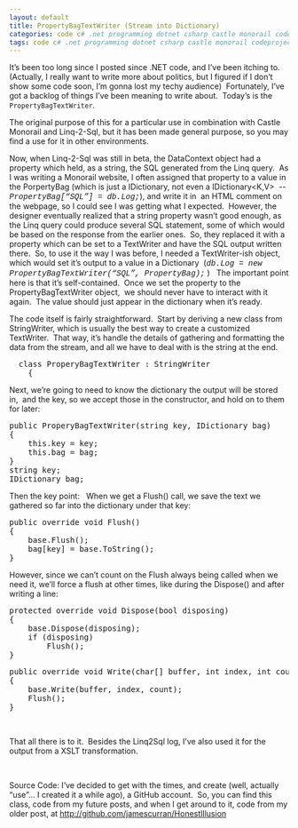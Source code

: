 ```yaml
---
layout: default
title: PropertyBagTextWriter (Stream into Dictionary)
categories: code c# .net programming dotnet csharp castle monorail codeproject
tags: code c# .net programming dotnet csharp castle monorail codeproject
---
```


  It’s been too long since I posted since .NET code, and I’ve been itching to.  (Actually, I really want to write more about politics, but I figured if I don’t show some code soon, I’m gonna lost my techy audience)  Fortunately, I’ve got a backlog of things I’ve been meaning to write about.  Today’s is the `PropertyBagTextWriter`.
  
  The original purpose of this for a particular use in combination with Castle Monorail and Linq-2-Sql, but it has been made general purpose, so you may find a use for it in other environments. 
  
  Now, when Linq-2-Sql was still in beta, the DataContext object had a property which held, as a string, the SQL generated from the Linq query.  As I was writing a Monorail website, I often assigned that property to a value in the PorpertyBag (which is just a IDictionary, not even a IDictionary&lt;K,V&gt;  -- <font face="Courier New"><i>PropertyBag[“SQL”] = db.Log;</i></font>), and write it in  an HTML comment on the webpage, so I could see I was getting what I expected.  However, the designer eventually realized that a string property wasn’t good enough, as the Linq query could produce several SQL statement, some of which would be based on the response from the earlier ones.  So, they replaced it with a property which can be set to a TextWriter and have the SQL output written there.  So, to use it the way I was before, I needed a TextWriter-ish object, which would set it’s output to a value in a Dictionary  (<font face="Courier New"><i>db.Log = new PropertyBagTextWriter(“SQL”, PropertyBag);</i></font> )   The important point here is that it’s self-contained.  Once we set the property to the PropertyBagTextWriter object,  we should never have to interact with it again.  The value should just appear in the dictionary when it’s ready.</p>  <p>The code itself is fairly straightforward.  Start by deriving a new class from StringWriter, which is usually the best way to create a customized TextWriter.  That way, it’s handle the details of gathering and formatting the data from the stream, and all we have to deal with is the string at the end.

  <pre class="csharpcode">
  <span class="kwrd">class</span> ProperyBagTextWriter : StringWriter
    {</pre>

<p>Next, we’re going to need to know the dictionary the output will be stored in,  and the key, so we accept those in the constructor, and hold on to them for later:</p>

<pre class="csharpcode"><span class="kwrd">public</span> ProperyBagTextWriter(<span class="kwrd">string</span> key, IDictionary bag)
{
    <span class="kwrd">this</span>.key = key;
    <span class="kwrd">this</span>.bag = bag;
}
<span class="kwrd">string</span> key;
IDictionary bag;</pre>

<p>Then the key point:   When we get a Flush() call, we save the text we gathered so far into the dictionary under that key:</p>

<pre class="csharpcode"><span class="kwrd">public</span> <span class="kwrd">override</span> <span class="kwrd">void</span> Flush()
{
    <span class="kwrd">base</span>.Flush();
    bag[key] = <span class="kwrd">base</span>.ToString();
}</pre>

<p>However, since we can’t count on the Flush always being called when we need it, we’ll force a flush at other times, like during the Dispose() and after writing a line:</p>

<pre class="csharpcode"><span class="kwrd">protected</span> <span class="kwrd">override</span> <span class="kwrd">void</span> Dispose(<span class="kwrd">bool</span> disposing)
{
    <span class="kwrd">base</span>.Dispose(disposing);
    <span class="kwrd">if</span> (disposing)
        Flush();
}</pre>

<pre class="csharpcode"><span class="kwrd">public</span> <span class="kwrd">override</span> <span class="kwrd">void</span> Write(<span class="kwrd">char</span>[] buffer, <span class="kwrd">int</span> index, <span class="kwrd">int</span> count)
{
    <span class="kwrd">base</span>.Write(buffer, index, count);
    Flush();
}</pre>

<p> </p>

<p>That all there is to it.  Besides the Linq2Sql log, I’ve also used it for the output from a XSLT transformation.</p>

<p> </p>

<p>Source Code: I’ve decided to get with the times, and create (well, actually “use”… I created it a while ago), a GitHub account.  So, you can find this class, code from my future posts, and when I get around to it, code from my older post, at <a href="http://github.com/jamescurran/HonestIllusion">http://github.com/jamescurran/HonestIllusion</a></p>